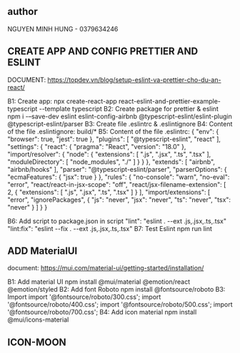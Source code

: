 ## author
NGUYEN MINH HUNG - 0379634246

## CREATE APP AND CONFIG PRETTIER AND ESLINT
DOCUMENT: https://topdev.vn/blog/setup-eslint-va-prettier-cho-du-an-react/

B1: Create app:
    npx create-react-app react-eslint-and-prettier-example-typescript --template typescript
B2: Create package for prettier & eslint
    npm i -–save-dev eslint eslint-config-airbnb @typescript-eslint/eslint-plugin @typescript-eslint/parser
B3: Create file .eslintrc & .eslintignore
B4: Content of the file  .eslintignore:
    build/*
B5: Content of the file .eslintrc:
    {
        "env": {
            "browser": true,
            "jest": true
        },
        "plugins": [
            "@typescript-eslint",
            "react"
        ],
        "settings": {
            "react": {
                "pragma": "React",
                "version": "18.0"
            },
            "import/resolver": {
                "node": {
                    "extensions": [
                        ".js",
                        ".jsx",
                        ".ts",
                        ".tsx"
                    ],
                    "moduleDirectory": [
                        "node_modules",
                        "./"
                    ]
                }
            }
        },
        "extends": [
            "airbnb",
            "airbnb/hooks"
        ],
        "parser": "@typescript-eslint/parser",
        "parserOptions": {
            "ecmaFeatures": {
                "jsx": true
            }
        },
        "rules": {
            "no-console": "warn",
            "no-eval": "error",
            "react/react-in-jsx-scope": "off",
            "react/jsx-filename-extension": [
                2,
                {
                    "extensions": [
                        ".js",
                        ".jsx",
                        ".ts",
                        ".tsx"
                    ]
                }
            ],
            "import/extensions": [
                "error",
                "ignorePackages",
                {
                    "js": "never",
                    "jsx": "never",
                    "ts": "never",
                    "tsx": "never"
                }
            ]
        }
    }

B6: Add script to package.json in script
    "lint": "eslint . --ext .js,.jsx,.ts,.tsx"
    "lint:fix": "eslint --fix .  --ext .js,.jsx,.ts,.tsx"
B7: Test Eslint
    npm run lint


## ADD MaterialUI
document: https://mui.com/material-ui/getting-started/installation/

B1: Add material UI
    npm install @mui/material @emotion/react @emotion/styled
B2: Add font Roboto
    npm install @fontsource/roboto
B3: Import
    import '@fontsource/roboto/300.css';
    import '@fontsource/roboto/400.css';
    import '@fontsource/roboto/500.css';
    import '@fontsource/roboto/700.css';
B4: Add icon material
    npm install @mui/icons-material


## ICON-MOON
